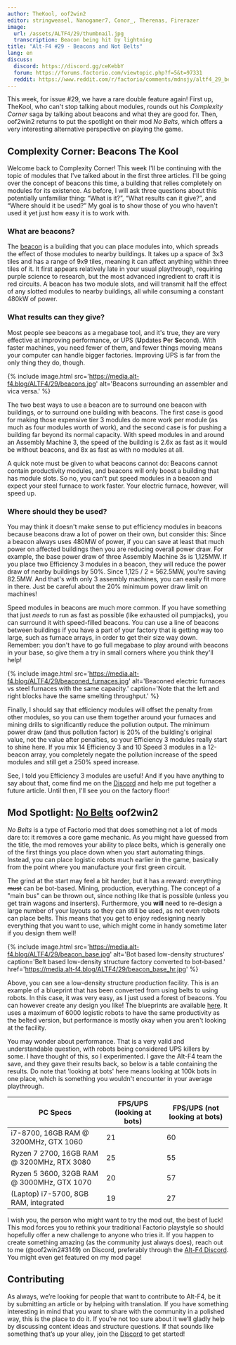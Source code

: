 ```yaml
---
author: TheKool, oof2win2
editor: stringweasel, Nanogamer7, Conor_, Therenas, Firerazer
image:
  url: /assets/ALTF4/29/thumbnail.jpg
  transcription: Beacon being hit by lightning
title: "Alt-F4 #29 - Beacons and Not Belts"
lang: en
discuss:
  discord: https://discord.gg/ceKebbY
  forum: https://forums.factorio.com/viewtopic.php?f=5&t=97331
  reddit: https://www.reddit.com/r/factorio/comments/mdnsjy/altf4_29_beacons_and_not_belts/
---
```


This week, for issue #29, we have a rare double feature again! First up, TheKool, who can't stop talking about modules, rounds out his *Complexity Corner* saga by talking about beacons and what they are good for. Then, oof2win2 returns to put the spotlight on their mod *No Belts*, which offers a very interesting alternative perspective on playing the game.

## Complexity Corner: Beacons <author>The Kool</author>

Welcome back to Complexity Corner! This week I'll be continuing with the topic of modules that I've talked about in the first three articles. I'll be going over the concept of beacons this time, a building that relies completely on modules for its existence. As before, I will ask three questions about this potentially unfamiliar thing: “What is it?”, “What results can it give?”, and “Where should it be used?” My goal is to show those of you who haven't used it yet just how easy it is to work with.

### What are beacons?

The [beacon](https://wiki.factorio.com/Beacon) is a building that you can place modules into, which spreads the effect of those modules to nearby buildings. It takes up a space of 3x3 tiles and has a range of 9x9 tiles, meaning it can affect anything within three tiles of it. It first appears relatively late in your usual playthrough, requiring purple science to research, but the most advanced ingredient to craft it is red circuits. A beacon has two module slots, and will transmit half the effect of any slotted modules to nearby buildings, all while consuming a constant 480kW of power.

### What results can they give?

Most people see beacons as a megabase tool, and it's true, they are very effective at improving performance, or UPS (**U**pdates **P**er **S**econd). With faster machines, you need fewer of them, and fewer things moving means your computer can handle bigger factories. Improving UPS is far from the only thing they do, though.

{% include image.html src='https://media.alt-f4.blog/ALTF4/29/beacons.jpg' alt='Beacons surrounding an assembler and vica versa.' %}

The two best ways to use a beacon are to surround one beacon with buildings, or to surround one building with beacons. The first case is good for making those expensive tier 3 modules do more work per module (as much as four modules worth of work), and the second case is for pushing a building far beyond its normal capacity. With speed modules in and around an Assembly Machine 3, the speed of the building is 2.6x as fast as it would be without beacons, and 8x as fast as with no modules at all.

A quick note must be given to what beacons cannot do: Beacons cannot contain productivity modules, and beacons will only boost a building that has module slots. So no, you can't put speed modules in a beacon and expect your steel furnace to work faster. Your electric furnace, however, will speed up.

### Where should they be used?

You may think it doesn't make sense to put efficiency modules in beacons because beacons draw a lot of power on their own, but consider this: Since a beacon always uses 480MW of power, if you can save at least that much power on affected buildings then you are reducing overall power draw. For example, the base power draw of three Assembly Machine 3s is 1,125MW. If you place two Efficiency 3 modules in a beacon, they will reduce the power draw of nearby buildings by 50%. Since 1,125 / 2 = 562.5MW, you're saving 82.5MW. And that's with only 3 assembly machines, you can easily fit more in there. Just be careful about the 20% minimum power draw limit on machines!

Speed modules in beacons are much more common. If you have something that just *needs* to run as fast as possible (like exhausted oil pumpjacks), you can surround it with speed-filled beacons. You can use a line of beacons between buildings if you have a part of your factory that is getting way too large, such as furnace arrays, in order to get their size way down. Remember: you don't have to go full megabase to play around with beacons in your base, so give them a try in small corners where you think they'll help!

{% include image.html src='https://media.alt-f4.blog/ALTF4/29/beaconed_furnaces.jpg' alt='Beaconed electric furnaces vs steel furnaces with the same capacity.' caption='Note that the left and right blocks have the same smelting throughput.' %}

Finally, I should say that efficiency modules will offset the penalty from other modules, so you can use them together around your furnaces and mining drills to significantly reduce the pollution output. The minimum power draw (and thus pollution factor) is 20% of the building's original value, not the value after penalties, so your Efficiency 3 modules really start to shine here. If you mix 14 Efficiency 3 and 10 Speed 3 modules in a 12-beacon array, you completely negate the pollution increase of the speed modules and still get a 250% speed increase.

See, I told you Efficiency 3 modules are useful! And if you have anything to say about that, come find me on the [Discord](https://discord.gg/AsXAwyV) and help me put together a future article. Until then, I'll see you on the factory floor!

## Mod Spotlight: [No Belts](https://mods.factorio.com/mod/no-belts) <author>oof2win2</author>

*No Belts* is a type of Factorio mod that does something not a lot of mods dare to: it removes a core game mechanic. As you might have guessed from the title, the mod removes your ability to place belts, which is generally one of the first things you place down when you start automating things. Instead, you can place logistic robots much earlier in the game, basically from the point where you manufacture your first green circuit.

The grind at the start may feel a bit harder, but it has a reward: everything ~~must~~ can be bot-based. Mining, production, everything. The concept of a "main bus" can be thrown out, since nothing like that is possible (unless you get train wagons and inserters). Furthermore, you **will** need to re-design a large number of your layouts so they can still be used, as not even robots can place belts. This means that you get to enjoy redesigning nearly everything that you want to use, which might come in handy sometime later if you design them well!

{% include image.html src='https://media.alt-f4.blog/ALTF4/29/beacon_base.jpg' alt='Bot based low-density structures' caption='Belt based low-density structure factory converted to bot-based.' href='https://media.alt-f4.blog/ALTF4/29/beacon_base_hr.jpg' %}

Above, you can see a low-density structure production facility. This is an example of a blueprint that has been converted from using belts to using robots. In this case, it was very easy, as I just used a forest of beacons. You can however create any design you like! The blueprints are available [here](https://media.alt-f4.blog/ALTF4/29/blueprint.txt). It uses a maximum of 6000 logistic robots to have the same productivity as the belted version, but performance is mostly okay when you aren't looking at the facility.

You may wonder about performance. That is a very valid and understandable question, with robots being considered UPS killers by some. I have thought of this, so I experimented. I gave the Alt-F4 team the save, and they gave their results back, so below is a table containing the results. Do note that 'looking at bots' here means looking at 100k bots in one place, which is something you wouldn't encounter in your average playthrough.

| PC Specs                                   | FPS/UPS (looking at bots) | FPS/UPS (not looking at bots) |
|--------------------------------------------|---------------------------|-------------------------------|
| i7-8700, 16GB RAM @ 3200MHz, GTX 1060      | 21                        | 60                            |
| Ryzen 7 2700, 16GB RAM @ 3200MHz, RTX 3080 | 25                        | 55                            |
| Ryzen 5 3600, 32GB RAM @ 3000MHz, GTX 1070 | 20                        | 57                            |
| (Laptop) i7-5700, 8GB RAM, integrated      | 19                        | 27                            |

I wish you, the person who might want to try the mod out, the best of luck! This mod forces you to rethink your traditional Factorio playstyle so should hopefully offer a new challenge to anyone who tries it. If you happen to create something amazing (as the community just always does), reach out to me (@oof2win2#3149) on Discord, preferably through the [Alt-F4 Discord](https://discord.gg/ceKebbY). You might even get featured on my mod page!

## Contributing

As always, we’re looking for people that want to contribute to Alt-F4, be it by submitting an article or by helping with translation. If you have something interesting in mind that you want to share with the community in a polished way, this is the place to do it. If you’re not too sure about it we’ll gladly help by discussing content ideas and structure questions. If that sounds like something that’s up your alley, join the [Discord](https://discord.gg/nxnCFkb) to get started!
